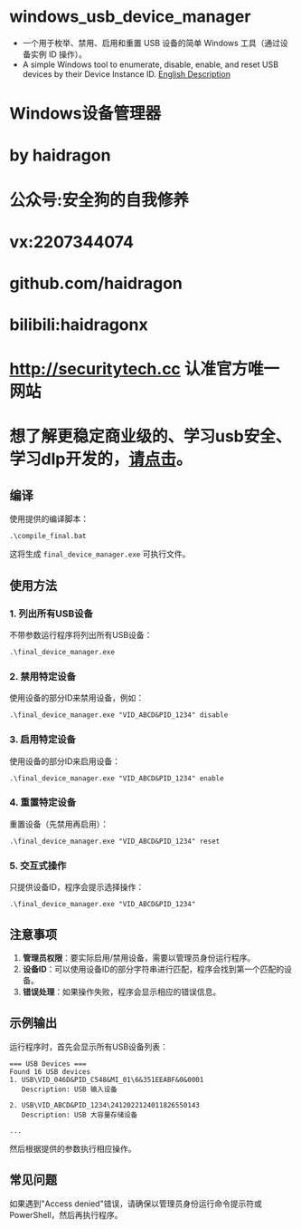 # windows_usb_device_manager
* 一个用于枚举、禁用、启用和重置 USB 设备的简单 Windows 工具（通过设备实例 ID 操作）。
* A simple Windows tool to enumerate, disable, enable, and reset USB devices by their Device Instance ID. [English Description](./README_EN.md)


# Windows设备管理器

# by haidragon  
# 公众号:安全狗的自我修养
# vx:2207344074
# github.com/haidragon
# bilibili:haidragonx
# http://securitytech.cc 认准官方唯一网站
# 想了解更稳定商业级的、学习usb安全、学习dlp开发的，[请点击](https://github.com/haidragon/haidragon.github.io/blob/main/windows/img/usb/windows%E4%B8%8Ausb%E8%BF%87%E6%BB%A4%E4%B8%8E%E9%80%8F%E4%BC%A0(%E8%99%9A%E6%8B%9F%E5%8C%96)%E8%A7%86%E9%A2%91%E6%95%99%E7%A8%8B.png)。
 

## 编译

使用提供的编译脚本：
```
.\compile_final.bat
```

这将生成 `final_device_manager.exe` 可执行文件。

## 使用方法

### 1. 列出所有USB设备
不带参数运行程序将列出所有USB设备：
```
.\final_device_manager.exe
```

### 2. 禁用特定设备
使用设备的部分ID来禁用设备，例如：
```
.\final_device_manager.exe "VID_ABCD&PID_1234" disable
```

### 3. 启用特定设备
使用设备的部分ID来启用设备：
```
.\final_device_manager.exe "VID_ABCD&PID_1234" enable
```

### 4. 重置特定设备
重置设备（先禁用再启用）：
```
.\final_device_manager.exe "VID_ABCD&PID_1234" reset
```

### 5. 交互式操作
只提供设备ID，程序会提示选择操作：
```
.\final_device_manager.exe "VID_ABCD&PID_1234"
```

## 注意事项

1. **管理员权限**：要实际启用/禁用设备，需要以管理员身份运行程序。
2. **设备ID**：可以使用设备ID的部分字符串进行匹配，程序会找到第一个匹配的设备。
3. **错误处理**：如果操作失败，程序会显示相应的错误信息。

## 示例输出

运行程序时，首先会显示所有USB设备列表：
```
=== USB Devices ===
Found 16 USB devices
1. USB\VID_046D&PID_C548&MI_01\6&351EEABF&0&0001
   Description: USB 输入设备

2. USB\VID_ABCD&PID_1234\2412022124011826550143
   Description: USB 大容量存储设备

...
```

然后根据提供的参数执行相应操作。

## 常见问题

如果遇到"Access denied"错误，请确保以管理员身份运行命令提示符或PowerShell，然后再执行程序。
